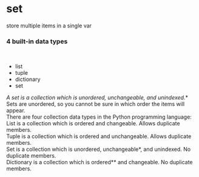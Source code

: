 # set
store multiple items in a single var <br>
### 4 built-in data types 
<br>

- list
- tuple
- dictionary
- set

**A set is a collection which is unordered, unchangeable*, and unindexed.**
<br>
 Sets are unordered, so you cannot be sure in which order the items will appear.
<br>
There are four collection data types in the Python programming language:
<br>
List is a collection which is ordered and changeable. Allows duplicate members.
<br>
Tuple is a collection which is ordered and unchangeable. Allows duplicate members.
<br>
Set is a collection which is unordered, unchangeable*, and unindexed. No duplicate members.
<br>
Dictionary is a collection which is ordered** and changeable. No duplicate members.
